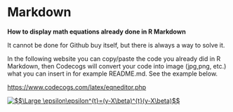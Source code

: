 # Markdown

**How to display math equations already done in R Markdown**

It cannot be done for Github buy itself, but there is always a way to solve it.

In the following website you can copy/paste the code you already did in R Markdown,
then Codecogs will convert your code into image (jpg,png, etc.) what you can insert 
in for example README.md. See the example below.

https://www.codecogs.com/latex/eqneditor.php

<a href="https://www.codecogs.com/eqnedit.php?latex=$$\Large&space;\epsilon\epsilon^{t}=(y-X\beta)^{t}(y-X\beta)$$" target="_blank"><img src="https://latex.codecogs.com/gif.latex?$$\Large&space;\epsilon\epsilon^{t}=(y-X\beta)^{t}(y-X\beta)$$" title="$$\Large \epsilon\epsilon^{t}=(y-X\beta)^{t}(y-X\beta)$$" /></a>
